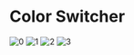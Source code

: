 # Color Switcher

![0](https://github.com/Abir-Hasan-Al-amin/Color-Switcher/assets/140844292/fa0b5770-73ec-4ce6-a7b7-3383f7a19c42)
![1](https://github.com/Abir-Hasan-Al-amin/Color-Switcher/assets/140844292/347df292-438d-4462-8837-819f6548ce24)
![2](https://github.com/Abir-Hasan-Al-amin/Color-Switcher/assets/140844292/a9e6f81b-c3ac-4ee5-89a8-5086e624f493)
![3](https://github.com/Abir-Hasan-Al-amin/Color-Switcher/assets/140844292/cb9f78a7-bf4a-4993-8143-79309d717e95)
